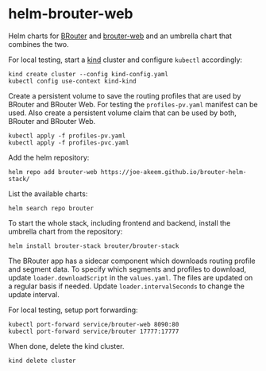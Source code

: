 # helm-brouter-web
Helm charts for [BRouter](https://github.com/abrensch/brouter) and [brouter-web](https://github.com/nrenner/brouter-web)
and an umbrella chart that combines the two.

For local testing, start a [kind](https://kind.sigs.k8s.io/docs/user/quick-start/) cluster and configure `kubectl` accordingly:
```shell
kind create cluster --config kind-config.yaml
kubectl config use-context kind-kind
```

Create a persistent volume to save the routing profiles that are used by BRouter and BRouter Web.
For testing the `profiles-pv.yaml` manifest can be used. Also create a persistent volume claim that
can be used by both, BRouter and BRouter Web.
```shell
kubectl apply -f profiles-pv.yaml
kubectl apply -f profiles-pvc.yaml
```

Add the helm repository:
```shell
helm repo add brouter-web https://joe-akeem.github.io/brouter-helm-stack/
```

List the available charts:
```shell
helm search repo brouter
```

To start the whole stack, including frontend and backend, install the umbrella chart from the repository:
```shell
helm install brouter-stack brouter/brouter-stack
```

The BRouter app has a sidecar component which downloads routing profile and segment data. To specify which segments
and profiles to download, update `loader.downloadScript` in the `values.yaml`. The files are updated on a regular basis
if needed. Update `loader.intervalSeconds` to change the update interval.

For local testing, setup port forwarding:
```shell
kubectl port-forward service/brouter-web 8090:80
kubectl port-forward service/brouter 17777:17777
```

When done, delete the kind cluster.
```
kind delete cluster
```
